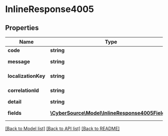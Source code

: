 # InlineResponse4005

## Properties
Name | Type | Description | Notes
------------ | ------------- | ------------- | -------------
**code** | **string** | Error code | 
**message** | **string** | Error message | 
**localizationKey** | **string** | Localization Key Name | [optional] 
**correlationId** | **string** | Correlation Id | [optional] 
**detail** | **string** | Error Detail | [optional] 
**fields** | [**\CyberSource\Model\InlineResponse4005Fields[]**](InlineResponse4005Fields.md) | Error fields List | [optional] 

[[Back to Model list]](../README.md#documentation-for-models) [[Back to API list]](../README.md#documentation-for-api-endpoints) [[Back to README]](../README.md)


